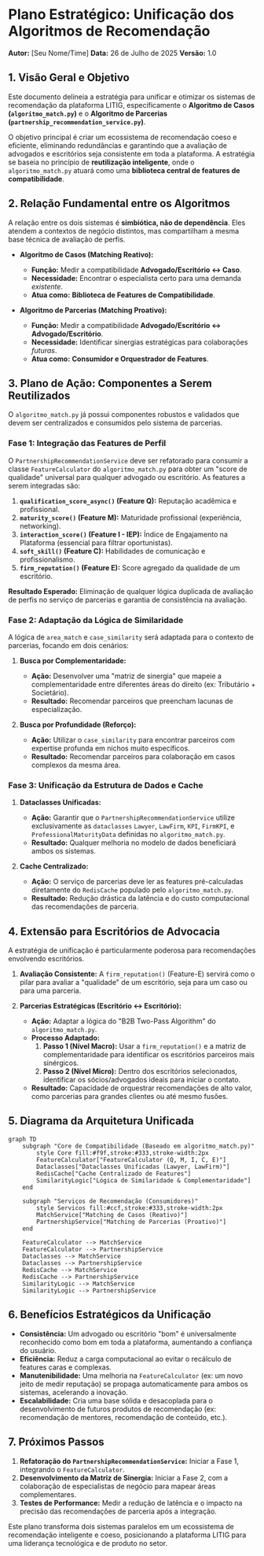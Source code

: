 # Plano Estratégico: Unificação dos Algoritmos de Recomendação

**Autor:** [Seu Nome/Time]
**Data:** 26 de Julho de 2025
**Versão:** 1.0

## 1. Visão Geral e Objetivo

Este documento delineia a estratégia para unificar e otimizar os sistemas de recomendação da plataforma LITIG, especificamente o **Algoritmo de Casos (`algoritmo_match.py`)** e o **Algoritmo de Parcerias (`partnership_recommendation_service.py`)**.

O objetivo principal é criar um ecossistema de recomendação coeso e eficiente, eliminando redundâncias e garantindo que a avaliação de advogados e escritórios seja consistente em toda a plataforma. A estratégia se baseia no princípio de **reutilização inteligente**, onde o `algoritmo_match.py` atuará como uma **biblioteca central de features de compatibilidade**.

## 2. Relação Fundamental entre os Algoritmos

A relação entre os dois sistemas é **simbiótica, não de dependência**. Eles atendem a contextos de negócio distintos, mas compartilham a mesma base técnica de avaliação de perfis.

-   **Algoritmo de Casos (Matching Reativo):**
    -   **Função:** Medir a compatibilidade **Advogado/Escritório ↔ Caso**.
    -   **Necessidade:** Encontrar o especialista certo para uma demanda *existente*.
    -   **Atua como:** **Biblioteca de Features de Compatibilidade**.

-   **Algoritmo de Parcerias (Matching Proativo):**
    -   **Função:** Medir a compatibilidade **Advogado/Escritório ↔ Advogado/Escritório**.
    -   **Necessidade:** Identificar sinergias estratégicas para colaborações *futuras*.
    -   **Atua como:** **Consumidor e Orquestrador de Features**.

## 3. Plano de Ação: Componentes a Serem Reutilizados

O `algoritmo_match.py` já possui componentes robustos e validados que devem ser centralizados e consumidos pelo sistema de parcerias.

### Fase 1: Integração das Features de Perfil

O `PartnershipRecommendationService` deve ser refatorado para consumir a classe `FeatureCalculator` do `algoritmo_match.py` para obter um "score de qualidade" universal para qualquer advogado ou escritório. As features a serem integradas são:

1.  **`qualification_score_async()` (Feature Q):** Reputação acadêmica e profissional.
2.  **`maturity_score()` (Feature M):** Maturidade profissional (experiência, networking).
3.  **`interaction_score()` (Feature I - IEP):** Índice de Engajamento na Plataforma (essencial para filtrar oportunistas).
4.  **`soft_skill()` (Feature C):** Habilidades de comunicação e profissionalismo.
5.  **`firm_reputation()` (Feature E):** Score agregado da qualidade de um escritório.

**Resultado Esperado:** Eliminação de qualquer lógica duplicada de avaliação de perfis no serviço de parcerias e garantia de consistência na avaliação.

### Fase 2: Adaptação da Lógica de Similaridade

A lógica de `area_match` e `case_similarity` será adaptada para o contexto de parcerias, focando em dois cenários:

1.  **Busca por Complementaridade:**
    -   **Ação:** Desenvolver uma "matriz de sinergia" que mapeie a complementaridade entre diferentes áreas do direito (ex: Tributário + Societário).
    -   **Resultado:** Recomendar parceiros que preencham lacunas de especialização.

2.  **Busca por Profundidade (Reforço):**
    -   **Ação:** Utilizar o `case_similarity` para encontrar parceiros com expertise profunda em nichos muito específicos.
    -   **Resultado:** Recomendar parceiros para colaboração em casos complexos da mesma área.

### Fase 3: Unificação da Estrutura de Dados e Cache

1.  **Dataclasses Unificadas:**
    -   **Ação:** Garantir que o `PartnershipRecommendationService` utilize exclusivamente as `dataclasses` `Lawyer`, `LawFirm`, `KPI`, `FirmKPI`, e `ProfessionalMaturityData` definidas no `algoritmo_match.py`.
    -   **Resultado:** Qualquer melhoria no modelo de dados beneficiará ambos os sistemas.

2.  **Cache Centralizado:**
    -   **Ação:** O serviço de parcerias deve ler as features pré-calculadas diretamente do `RedisCache` populado pelo `algoritmo_match.py`.
    -   **Resultado:** Redução drástica da latência e do custo computacional das recomendações de parceria.

## 4. Extensão para Escritórios de Advocacia

A estratégia de unificação é particularmente poderosa para recomendações envolvendo escritórios.

1.  **Avaliação Consistente:** A `firm_reputation()` (Feature-E) servirá como o pilar para avaliar a "qualidade" de um escritório, seja para um caso ou para uma parceria.

2.  **Parcerias Estratégicas (Escritório ↔ Escritório):**
    -   **Ação:** Adaptar a lógica do "B2B Two-Pass Algorithm" do `algoritmo_match.py`.
    -   **Processo Adaptado:**
        1.  **Passo 1 (Nível Macro):** Usar a `firm_reputation()` e a matriz de complementaridade para identificar os escritórios parceiros mais sinérgicos.
        2.  **Passo 2 (Nível Micro):** Dentro dos escritórios selecionados, identificar os sócios/advogados ideais para iniciar o contato.
    -   **Resultado:** Capacidade de orquestrar recomendações de alto valor, como parcerias para grandes clientes ou até mesmo fusões.

## 5. Diagrama da Arquitetura Unificada

```mermaid
graph TD
    subgraph "Core de Compatibilidade (Baseado em algoritmo_match.py)"
        style Core fill:#f9f,stroke:#333,stroke-width:2px
        FeatureCalculator["FeatureCalculator (Q, M, I, C, E)"]
        Dataclasses["Dataclasses Unificadas (Lawyer, LawFirm)"]
        RedisCache["Cache Centralizado de Features"]
        SimilarityLogic["Lógica de Similaridade & Complementaridade"]
    end

    subgraph "Serviços de Recomendação (Consumidores)"
        style Servicos fill:#ccf,stroke:#333,stroke-width:2px
        MatchService["Matching de Casos (Reativo)"]
        PartnershipService["Matching de Parcerias (Proativo)"]
    end

    FeatureCalculator --> MatchService
    FeatureCalculator --> PartnershipService
    Dataclasses --> MatchService
    Dataclasses --> PartnershipService
    RedisCache --> MatchService
    RedisCache --> PartnershipService
    SimilarityLogic --> MatchService
    SimilarityLogic --> PartnershipService
```

## 6. Benefícios Estratégicos da Unificação

-   **Consistência:** Um advogado ou escritório "bom" é universalmente reconhecido como bom em toda a plataforma, aumentando a confiança do usuário.
-   **Eficiência:** Reduz a carga computacional ao evitar o recálculo de features caras e complexas.
-   **Manutenibilidade:** Uma melhoria na `FeatureCalculator` (ex: um novo jeito de medir reputação) se propaga automaticamente para ambos os sistemas, acelerando a inovação.
-   **Escalabilidade:** Cria uma base sólida e desacoplada para o desenvolvimento de futuros produtos de recomendação (ex: recomendação de mentores, recomendação de conteúdo, etc.).

## 7. Próximos Passos

1.  **Refatoração do `PartnershipRecommendationService`:** Iniciar a Fase 1, integrando o `FeatureCalculator`.
2.  **Desenvolvimento da Matriz de Sinergia:** Iniciar a Fase 2, com a colaboração de especialistas de negócio para mapear áreas complementares.
3.  **Testes de Performance:** Medir a redução de latência e o impacto na precisão das recomendações de parceria após a integração.

Este plano transforma dois sistemas paralelos em um ecossistema de recomendação inteligente e coeso, posicionando a plataforma LITIG para uma liderança tecnológica e de produto no setor. 